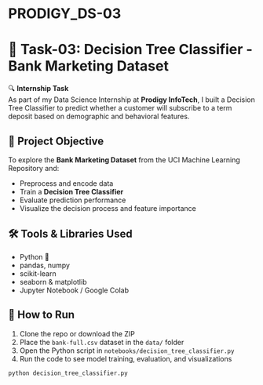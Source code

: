 # PRODIGY_DS-03
# 🧠 Task-03: Decision Tree Classifier - Bank Marketing Dataset

🔍 **Internship Task**  
As part of my Data Science Internship at **Prodigy InfoTech**, I built a Decision Tree Classifier to predict whether a customer will subscribe to a term deposit based on demographic and behavioral features.

## 📌 Project Objective

To explore the **Bank Marketing Dataset** from the UCI Machine Learning Repository and:

- Preprocess and encode data
- Train a **Decision Tree Classifier**
- Evaluate prediction performance
- Visualize the decision process and feature importance

## 🛠️ Tools & Libraries Used

- Python 🐍
- pandas, numpy
- scikit-learn
- seaborn & matplotlib
- Jupyter Notebook / Google Colab

## 🚀 How to Run

1. Clone the repo or download the ZIP  
2. Place the `bank-full.csv` dataset in the `data/` folder  
3. Open the Python script in `notebooks/decision_tree_classifier.py`  
4. Run the code to see model training, evaluation, and visualizations

```bash
python decision_tree_classifier.py
